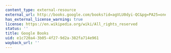 ```yaml
---
content_type: external-resource
external_url: http://books.google.com/books?id=agVLU0dyi-QC&pg=PA25=onepage
has_external_license_warning: true
license: https://en.wikipedia.org/wiki/All_rights_reserved
status: ''
title: Google Books
uid: e1c720a4-3b05-4f27-9d2a-382fa714e961
wayback_url: ''
---
```

